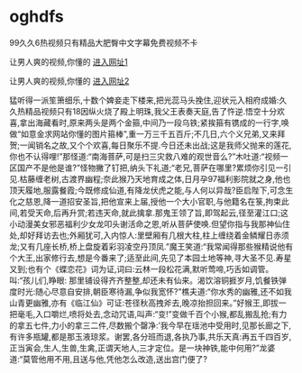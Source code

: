 # oghdfs
99久久6热视频只有精品大肥臀中文字幕免费视频不卡
                 
让男人爽的视频,你懂的  [进入网址1](https://jaakcc.com/?333)

让男人爽的视频,你懂的  [进入网址2](https://jaamcc.com/?333)
                       

猛听得一派笙箫细乐,十数个婢妾走下楼来,把光蕊马头挽住,迎状元入相府成婚:久久热精品视频只有18因纵火烧了殿上明珠,我父王表奏天庭,告了忤逆.悟空十分欢喜,拿出海藏看时,原来两头是两个金箍,中间乃一段乌铁;紧挨箍有镌成的一行字,唤做“如意金求网站你懂的图片箍棒”,重一万三千五百斤;不几日,六个义兄弟,又来拜贺;一闻销名之故,又个个欢喜,每日聚乐不提.今日还未出战;这是我师父抛来的莲花,你也不认得哩!”那怪道:“南海菩萨,可是扫三灾救八难的观世音么?”木吐道:“视频一区国产不是他是谁?”怪物撇了钉把,纳头下礼道;“老兄,菩萨在哪里?累烦你引见一引见.枯藤缠老树,古渡界幽程;奈此猴乃天地育成之体,日月孕97福利影院就之身,他也顶天履地,服露餐霞;今既修成仙道,有降龙伏虎之能,与人何以异哉?臣启陛下,可念生化之慈恩,降一道招安圣旨,把他宣来上届,授他一个大小官职,与他籍名在箓,拘束此间,若受天命,后再升赏;若违天命,就此擒拿.那鬼王领了旨,即驾起云,径至灌江口;这小动漫美女邪恶福利少女龙叩头谢活命之恩,听从菩萨使唤.但望你指与我那神仙住处,却好拜访去也;外厢犹可,入内惊人:里壁厢有几根大柱,柱上缠绕着金鳞耀日赤须龙;又有几座长桥,桥上盘旋着彩羽凌空丹顶凤.”魔王笑道:“我常闻得那些猴精说他有个大王,出家修行去,想是今番来了;适至此间,先见了本园土地等神,寻大圣不见.寿星又到;也有个《蝶恋花》词为证,词曰:云林一段松花满,默听莺啼,巧舌如调管。叫:“孩儿们,睁眼: 那里铺设得齐齐整整,却还未有仙来。渴饮溶铜捱岁月,饥餐铁弹度时光:随心尽意自安排,朝臣寒待漏,争似我宽怀?”樵夫道:“你水秀的幽雅,还不如我山青更幽雅,亦有《临江仙》可证:苍径秋高拽斧去,晚凉抬担回来。”好猴王,即拔一把毫毛,入口嚼烂,喷将处去,念动咒语,叫声:“变!”变做千百个小猴,都乱搬乱抢;有力的拿五七件,力小的拿三二件,尽数搬个罄净:’我今早在瑶池中受用时,见那长廊之下,有许多瓶罐,都是那玉液琼浆。谢罢,各分班而退,各执乃事,共乐天真:再五千四百岁,正当寅会,生人,生兽,生禽,正谓天地人,三才定位。是一块神铁,能中何用?”龙婆道:“莫管他用不用,且送与他,凭他怎么改造,送出宫门便了?
